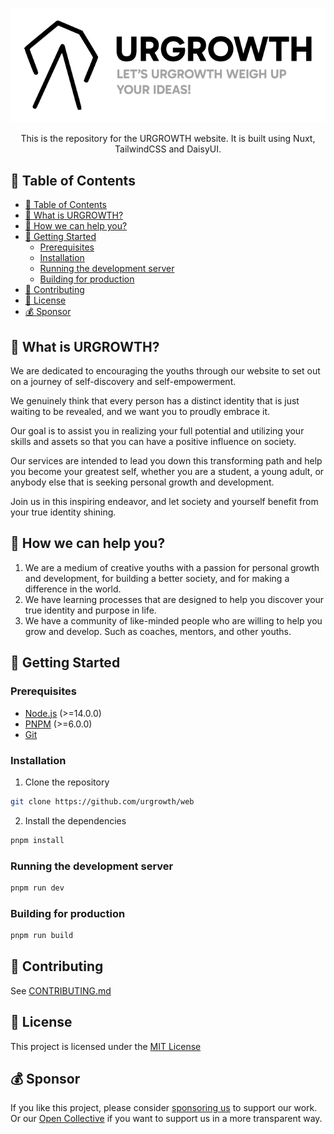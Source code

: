 <p align="center"><img src="./public/images/logo-card.png" width="512"></p>

<p align="center">
This is the repository for the URGROWTH website. It is built using Nuxt, TailwindCSS and DaisyUI.
</p>

## 📝 Table of Contents

- [📝 Table of Contents](#-table-of-contents)
- [🙋‍ What is URGROWTH?](#-what-is-urgrowth)
- [🤔 How we can help you?](#-how-we-can-help-you)
- [🚀 Getting Started](#-getting-started)
  - [Prerequisites](#prerequisites)
  - [Installation](#installation)
  - [Running the development server](#running-the-development-server)
  - [Building for production](#building-for-production)
- [🤝 Contributing](#-contributing)
- [📝 License](#-license)
- [💰 Sponsor](#-sponsor)

## 🙋 What is URGROWTH?

We are dedicated to encouraging the youths through our website to set out on a journey of self-discovery and self-empowerment. 

We genuinely think that every person has a distinct identity that is just waiting to be revealed, and we want you to proudly embrace it. 

Our goal is to assist you in realizing your full potential and utilizing your skills and assets so that you can have a positive influence on society. 

Our services are intended to lead you down this transforming path and help you become your greatest self, whether you are a student, a young adult, or anybody else that is seeking personal growth and development. 

Join us in this inspiring endeavor, and let society and yourself benefit from your true identity shining.

## 🤔 How we can help you?

1. We are a medium of creative youths with a passion for personal growth and development, for building a better society, and for making a difference in the world.
2. We have learning processes that are designed to help you discover your true identity and purpose in life.
3. We have a community of like-minded people who are willing to help you grow and develop. Such as coaches, mentors, and other youths.

## 🚀 Getting Started

### Prerequisites

- [Node.js](https://nodejs.org/en/) (>=14.0.0)
- [PNPM](https://pnpm.io/) (>=6.0.0)
- [Git](https://git-scm.com/)

### Installation

1. Clone the repository

```bash
git clone https://github.com/urgrowth/web
```

2. Install the dependencies

```bash
pnpm install
```

### Running the development server

```bash
pnpm run dev
```

### Building for production

```bash
pnpm run build
```

## 🤝 Contributing

See [CONTRIBUTING.md](./CONTRIBUTING.md)

## 📝 License

This project is licensed under the [MIT License](./LICENSE)

## 💰 Sponsor

If you like this project, please consider [sponsoring us](https://github.com/sponsors/tinarskii) to support our work.
Or our [Open Collective](https://opencollective.com/urgrowth) if you want to support us in a more transparent way.
